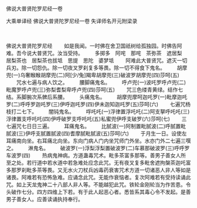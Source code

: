 佛说大普贤陀罗尼经一卷


大乘单译经
佛说大普贤陀罗尼经一卷
失译师名开元附梁录


　　

佛说大普贤陀罗尼经
　　如是我闻。一时佛在舍卫国祇树给孤独园。时佛告阿难。吾今说大普贤咒。汝当受持。
　　多掷多　阿咤　那咤　茶弥茶　遮居梨　居梨茶也　居梨茶也拔坻　思提　思陀　婆梦坻
　　阿难此大普贤咒。遮灭一切兵刃。除一切怨仇。除一切夜叉罗刹复多等畏。除一切不得食下鬼名。
　　胡摩兜(一)乌奢睺睺胡摩兜(二)阿[少/兔]羯卑胡摩兜(三)破波罗胡摩兜(四)莎呵(五)
　　咒水七遍与病人饮之。
　　腰脚痛鬼名。
　　呼卢兜(一)波吒罗呼卢兜(二)毗魔罗呼卢兜(三)弥梨耆梨卑呼卢兜(四)莎呵(五)
　　咒三色缕青黄绿。结作七结。系脚腕次系髀后系腰。
　　头痛鬼名。
　　胡摩兜摩呵迦吒罗(一)毗摩迦吒罗(二)呼呼罗迦吒罗(三)伊呼迦吒罗(四)伊未迦知迦吒罗(五)莎呵(六)
　　七遍咒杨枝打二七下。
　　闇钝鬼名。
　　哹吒吒(一)浮律置浮吒吒(二)阿支拏呼吒吒(三)浮律置支呼吒吒(四)伊呼破罗支呼吒吒(五)私蜜兜伊呼支破罗(六)莎呵(七)
　　三七遍咒七日日三遍。
　　耳痛鬼名。
　　比腻波(一)阿制置毗腻波(二)呼腻置毗腻波(三)伊呼支腻置腻波(四)耆摩腻毗腻波(五)莎呵(六)
　　于月生一日。设使左耳痛南向坐。右耳痛北向坐。东向门病人门内坐咒师门外坐。水亦门外二七遍三噀之。
　　淋鬼名。
　　破波罗(一)浮梨浮梨置破波罗(二)车慕那破波罗(三)呼呼罗车波罗(四)
　　热病鬼神病。方道蛊毒咒术。毗多茶富多那等。善男子善女人所至之处。若行道中若水道中若急难处应念此咒。无有夜叉复多毗舍遮拘槃茶迦吒富多那罗刹毗多茶等畏。又无水火刀杖兵凶毒药衰害咒术方道一切诸恶人非人等如是诸畏。阿难若有恐怖急难。应诵念此咒。无能作衰恼者。复次阿难若有受持读诵此咒。如上天龙鬼神二十八部人非人等。不能越犯此咒。铁轮金刚轮当为作苦患。令头破作七分。四方四维上下若。有于此人起恶心者。悉皆系其毒心令不发起。是善男子善女人。应善读诵执持奉行。

 

